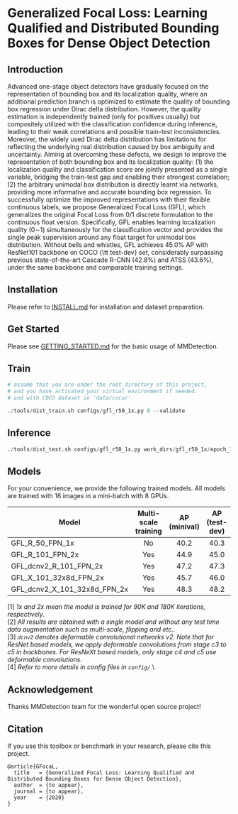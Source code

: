 # Generalized Focal Loss: Learning Qualified and Distributed Bounding Boxes for Dense Object Detection

## Introduction

Advanced one-stage object detectors have gradually focused on the representation of bounding box and its localization quality, where an additional prediction branch is optimized to estimate the quality of bounding box regression under Dirac delta distribution. However, the quality estimation is independently trained (only for positives usually) but compositely utilized with the classification confidence during inference, leading to their weak correlations and possible train-test inconsistencies. Moreover, the widely used Dirac delta distribution has limitations for reflecting the underlying real distribution caused by box ambiguity and uncertainty. Aiming at overcoming these defects, we design to improve the representation of both bounding box and its localization quality: (1) the localization quality and classification score are jointly presented as a single variable, bridging the train-test gap and enabling their strongest correlation;  (2) the arbitrary unimodal box distribution is directly learnt via networks, providing more informative and accurate bounding box regression. To successfully optimize the improved representations with their flexible continuous labels, we propose Generalized Focal Loss (GFL), which generalizes the original Focal Loss from 0/1 discrete formulation to the continuous float version. Specifically, GFL enables learning localization quality (0$\sim$1) simultaneously for the classification vector and provides the single peak supervision around any float target for unimodal box distribution. Without bells and whistles, GFL achieves 45.0\% AP with ResNet101 backbone on COCO {\tt test-dev} set, considerably surpassing previous state-of-the-art Cascade R-CNN (42.8\%) and ATSS (43.6\%), under the same backbone and comparable training settings.


## Installation

Please refer to [INSTALL.md](docs/INSTALL.md) for installation and dataset preparation.


## Get Started

Please see [GETTING_STARTED.md](docs/GETTING_STARTED.md) for the basic usage of MMDetection.


## Train

```python
# assume that you are under the root directory of this project,
# and you have activated your virtual environment if needed.
# and with COCO dataset in 'data/coco/'

./tools/dist_train.sh configs/gfl_r50_1x.py 8 --validate
```

## Inference

```python
./tools/dist_test.sh configs/gfl_r50_1x.py work_dirs/gfl_r50_1x/epoch_12.pth 8 --eval bbox
```

## Models

For your convenience, we provide the following trained models. All models are trained with 16 images in a mini-batch with 8 GPUs.

Model | Multi-scale training | AP (minival) | AP (test-dev) | Link
--- |:---:|:---:|:---:|:---:
GFL_R_50_FPN_1x              | No  | 40.2 | 40.3 | [Google](https://drive.google.com/file/d/184HAOoCl6j1-u0ad_lzmFFYQPY9nKxgy/view?usp=sharing)
GFL_R_101_FPN_2x             | Yes | 44.9 | 45.0 | [Google](https://drive.google.com/file/d/1vCYKVejsxO0Fj3CNtjYg_giq3aKmQ8gB/view?usp=sharing)
GFL_dcnv2_R_101_FPN_2x       | Yes | 47.2 | 47.3 | [Google](https://drive.google.com/file/d/1lJT5jj6mU29fLXHFRmMBIqKi-jZGSlSR/view?usp=sharing)
GFL_X_101_32x8d_FPN_2x       | Yes | 45.7 | 46.0 | [Google](https://drive.google.com/file/d/1VqlZKmwVYmmQzU1z-qOHiAlToG8wwIOL/view?usp=sharing)
GFL_dcnv2_X_101_32x8d_FPN_2x | Yes | 48.3 | 48.2 | [Google](https://drive.google.com/file/d/13W38rPTxvxwmQuDR2DIsTxvGrPhIOOOz/view?usp=sharing)

[1] *1x and 2x mean the model is trained for 90K and 180K iterations, respectively.* \
[2] *All results are obtained with a single model and without any test time data augmentation such as multi-scale, flipping and etc..* \
[3] *`dcnv2` denotes deformable convolutional networks v2. Note that for ResNet based models, we apply deformable convolutions from stage c3 to c5 in backbones. For ResNeXt based models, only stage c4 and c5 use deformable convolutions.* \
[4] *Refer to more details in config files in `config/`* \



## Acknowledgement

Thanks MMDetection team for the wonderful open source project!


## Citation

If you use this toolbox or benchmark in your research, please cite this project.

```
@article{GFocaL,
  title   = {Generalized Focal Loss: Learning Qualified and Distributed Bounding Boxes for Dense Object Detection},
  author  = {to appear},
  journal = {to appear},
  year    = {2020}
}
```
